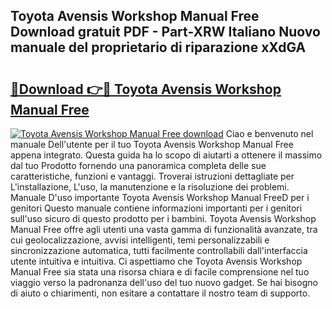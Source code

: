 ## Toyota Avensis Workshop Manual Free Download gratuit PDF - Part-XRW Italiano Nuovo manuale del proprietario di riparazione xXdGA

# <h2><a href="http://dfctny.blite.top/?on=Toyota+Avensis+Workshop+Manual+Free">🔗Download 👉🔴 Toyota Avensis Workshop Manual Free</a></h2>

[![Toyota Avensis Workshop Manual Free download](https://i.imgur.com/lujVjoI.png)](http://dfctny.blite.top/?on=Toyota+Avensis+Workshop+Manual+Free)
Ciao e benvenuto nel manuale Dell'utente per il tuo Toyota Avensis Workshop Manual Free appena integrato. Questa guida ha lo scopo di aiutarti a ottenere il massimo dal tuo Prodotto fornendo una panoramica completa delle sue caratteristiche, funzioni e vantaggi. Troverai istruzioni dettagliate per L'installazione, L'uso, la manutenzione e la risoluzione dei problemi. Manuale D'uso importante Toyota Avensis Workshop Manual FreeD per i genitori Questo manuale contiene informazioni importanti per i genitori sull'uso sicuro di questo prodotto per i bambini. Toyota Avensis Workshop Manual Free offre agli utenti una vasta gamma di funzionalità avanzate, tra cui geolocalizzazione, avvisi intelligenti, temi personalizzabili e sincronizzazione automatica, tutti facilmente controllabili dall'interfaccia utente intuitiva e intuitiva. Ci aspettiamo che Toyota Avensis Workshop Manual Free sia stata una risorsa chiara e di facile comprensione nel tuo viaggio verso la padronanza dell'uso del tuo nuovo gadget. Se hai bisogno di aiuto o chiarimenti, non esitare a contattare il nostro team di supporto.
